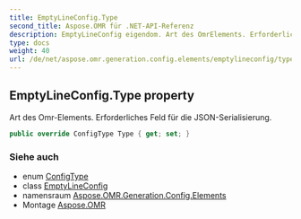 ```yaml
---
title: EmptyLineConfig.Type
second_title: Aspose.OMR für .NET-API-Referenz
description: EmptyLineConfig eigendom. Art des OmrElements. Erforderliches Feld für die JSONSerialisierung.
type: docs
weight: 40
url: /de/net/aspose.omr.generation.config.elements/emptylineconfig/type/
---
```

## EmptyLineConfig.Type property

Art des Omr-Elements. Erforderliches Feld für die JSON-Serialisierung.

```csharp
public override ConfigType Type { get; set; }
```

### Siehe auch

* enum [ConfigType](../../../aspose.omr.generation.config.enums/configtype/)
* class [EmptyLineConfig](../)
* namensraum [Aspose.OMR.Generation.Config.Elements](../../emptylineconfig/)
* Montage [Aspose.OMR](../../../)


